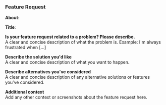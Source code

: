 ### Feature Request

**About**:  

**Title**:

**Is your feature request related to a problem? Please describe.**  
A clear and concise description of what the problem is. Example: I'm always frustrated when [...]

**Describe the solution you'd like**  
A clear and concise description of what you want to happen.

**Describe alternatives you've considered**  
A clear and concise description of any alternative solutions or features you've considered.

**Additional context**  
Add any other context or screenshots about the feature request here.